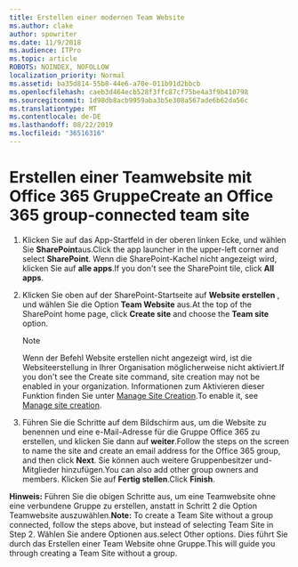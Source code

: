 ```yaml
---
title: Erstellen einer modernen Team Website
ms.author: clake
author: spowriter
ms.date: 11/9/2018
ms.audience: ITPro
ms.topic: article
ROBOTS: NOINDEX, NOFOLLOW
localization_priority: Normal
ms.assetid: ba35d814-55b8-44e6-a70e-011b91d2bbcb
ms.openlocfilehash: caeb3d464ecb528f3ffc87cf75be4a3f9b410798
ms.sourcegitcommit: 1d98db8acb9959aba3b5e308a567ade6b62da56c
ms.translationtype: MT
ms.contentlocale: de-DE
ms.lasthandoff: 08/22/2019
ms.locfileid: "36516316"
---
```

# <a name="create-an-office-365-group-connected-team-site"></a><span data-ttu-id="f72eb-102">Erstellen einer Teamwebsite mit Office 365 Gruppe</span><span class="sxs-lookup"><span data-stu-id="f72eb-102">Create an Office 365 group-connected team site</span></span>

1. <span data-ttu-id="f72eb-103">Klicken Sie auf das App-Startfeld in der oberen linken Ecke, und wählen Sie **SharePoint**aus.</span><span class="sxs-lookup"><span data-stu-id="f72eb-103">Click the app launcher in the upper-left corner and select **SharePoint**.</span></span> <span data-ttu-id="f72eb-104">Wenn die SharePoint-Kachel nicht angezeigt wird, klicken Sie auf **alle apps**.</span><span class="sxs-lookup"><span data-stu-id="f72eb-104">If you don't see the SharePoint tile, click **All apps**.</span></span>
    
2. <span data-ttu-id="f72eb-105">Klicken Sie oben auf der SharePoint-Startseite auf **Website erstellen** , und wählen Sie die Option **Team Website** aus.</span><span class="sxs-lookup"><span data-stu-id="f72eb-105">At the top of the SharePoint home page, click **Create site** and choose the **Team site** option.</span></span> 
    
    > [!NOTE]
    > <span data-ttu-id="f72eb-106">Wenn der Befehl Website erstellen nicht angezeigt wird, ist die Websiteerstellung in Ihrer Organisation möglicherweise nicht aktiviert.</span><span class="sxs-lookup"><span data-stu-id="f72eb-106">If you don't see the Create site command, site creation may not be enabled in your organization.</span></span> <span data-ttu-id="f72eb-107">Informationen zum Aktivieren dieser Funktion finden Sie unter [Manage Site Creation](https://go.microsoft.com/fwlink/?linkid=2009644).</span><span class="sxs-lookup"><span data-stu-id="f72eb-107">To enable it, see [Manage site creation](https://go.microsoft.com/fwlink/?linkid=2009644).</span></span> 
  
3. <span data-ttu-id="f72eb-108">Führen Sie die Schritte auf dem Bildschirm aus, um die Website zu benennen und eine e-Mail-Adresse für die Gruppe Office 365 zu erstellen, und klicken Sie dann auf **weiter**.</span><span class="sxs-lookup"><span data-stu-id="f72eb-108">Follow the steps on the screen to name the site and create an email address for the Office 365 group, and then click **Next**.</span></span> <span data-ttu-id="f72eb-109">Sie können auch weitere Gruppenbesitzer und-Mitglieder hinzufügen.</span><span class="sxs-lookup"><span data-stu-id="f72eb-109">You can also add other group owners and members.</span></span> <span data-ttu-id="f72eb-110">Klicken Sie auf **Fertig stellen**.</span><span class="sxs-lookup"><span data-stu-id="f72eb-110">Click **Finish**.</span></span>
  
 <span data-ttu-id="f72eb-111">**Hinweis:** Führen Sie die obigen Schritte aus, um eine Teamwebsite ohne eine verbundene Gruppe zu erstellen, anstatt in Schritt 2 die Option Teamwebsite auszuwählen.</span><span class="sxs-lookup"><span data-stu-id="f72eb-111">**Note:** To create a Team Site without a group connected, follow the steps above, but instead of selecting Team Site in Step 2.</span></span> <span data-ttu-id="f72eb-112">Wählen Sie andere Optionen aus.</span><span class="sxs-lookup"><span data-stu-id="f72eb-112">select Other options.</span></span> <span data-ttu-id="f72eb-113">Dies führt Sie durch das Erstellen einer Team Website ohne Gruppe.</span><span class="sxs-lookup"><span data-stu-id="f72eb-113">This will guide you through creating a Team Site without a group.</span></span> 
    


